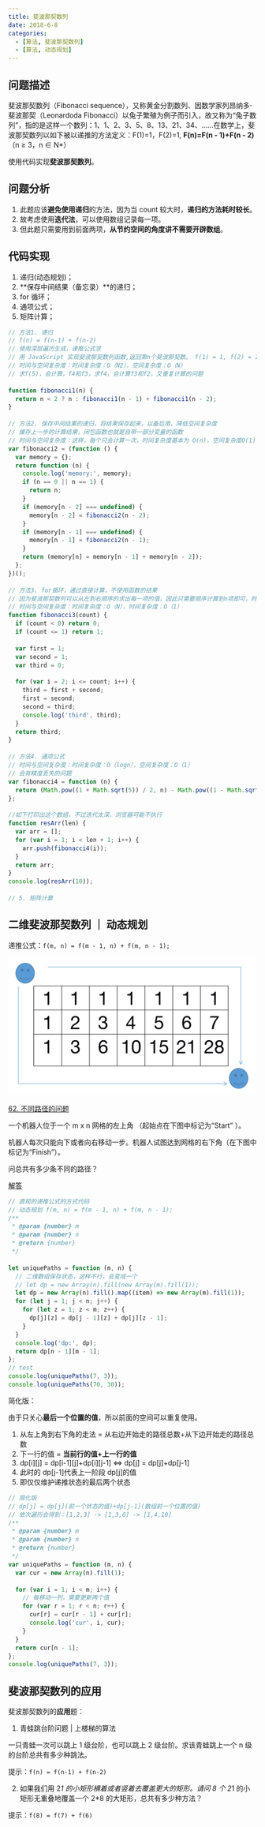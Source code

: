 ```yaml
---
title: 斐波那契数列
date: 2018-6-8
categories:
  - [算法, 斐波那契数列]
  - [算法, 动态规划]
---
```


## 问题描述

斐波那契数列（Fibonacci sequence），又称黄金分割数列、因数学家列昂纳多·斐波那契（Leonardoda Fibonacci）以兔子繁殖为例子而引入，故又称为“兔子数列”，指的是这样一个数列：1、1、2、3、5、8、13、21、34、……在数学上，斐波那契数列以如下被以递推的方法定义：F(1)=1，F(2)=1, **F(n)=F(n - 1)+F(n - 2)**（n ≥ 3，n ∈ N\*）

使用代码实现**斐波那契数列**。

## 问题分析

1. 此题应该**避免使用递归**的方法，因为当 count 较大时，**递归的方法耗时较长**。
2. 故考虑使用**迭代法**，可以使用数组记录每一项。
3. 但此题只需要用到前面两项，**从节约空间的角度讲不需要开辟数组**。

## 代码实现

1. 递归(动态规划)；
2. **保存中间结果（备忘录）**的递归；
3. for 循环；
4. 通项公式；
5. 矩阵计算；

```js
// 方法1. 递归
// f(n) = f(n-1) + f(n-2)
// 使用深层遍历生成，递推公式求
// 用 JavaScript 实现斐波那契数列函数,返回第n个斐波那契数。 f(1) = 1, f(2) = 1 等
// 时间与空间复杂度：时间复杂度：O（N2），空间复杂度：O（N）
// 求f(5)，会计算，f4和f3，求f4，会计算f3和f2，又重复计算的问题

function fibonacci1(n) {
  return n < 2 ? n : fibonacci1(n - 1) + fibonacci1(n - 2);
}

// 方法2. 保存中间结果的递归，将结果保存起来，以备后用，降低空间复杂度
// 缓存上一步的计算结果，闭包函数也就是自带一部分变量的函数
// 时间与空间复杂度：这样，每个只会计算一次，时间复杂度基本为 O(n)，空间复杂度O(1)
var fibonacci2 = (function () {
  var memory = {};
  return function (n) {
    console.log('memory:', memory);
    if (n == 0 || n == 1) {
      return n;
    }
    if (memory[n - 2] === undefined) {
      memory[n - 2] = fibonacci2(n - 2);
    }
    if (memory[n - 1] === undefined) {
      memory[n - 1] = fibonacci2(n - 1);
    }
    return (memory[n] = memory[n - 1] + memory[n - 2]);
  };
})();

// 方法3. for循环，通过直接计算，不使用函数的结果
// 因为斐波那契数列可以从左到右顺序的求出每一项的值，因此只需要顺序计算到n项即可，时间复杂度为O(n)的，我们可以把它看成在单链表的最后插入一个右最后一个和倒数第二个指针指向的值来决定的。
// 时间与空间复杂度：时间复杂度：O（N），时间复杂度：O（1）
function fibonacci3(count) {
  if (count < 0) return 0;
  if (count <= 1) return 1;

  var first = 1;
  var second = 1;
  var third = 0;

  for (var i = 2; i <= count; i++) {
    third = first + second;
    first = second;
    second = third;
    console.log('third', third);
  }
  return third;
}

// 方法4. 通项公式
// 时间与空间复杂度：时间复杂度：O（logn），空间复杂度：O（1）
// 会有精度丢失的问题
var fibonacci4 = function (n) {
  return (Math.pow((1 + Math.sqrt(5)) / 2, n) - Math.pow((1 - Math.sqrt(5)) / 2, n)) / Math.sqrt(5);
};

//如下打印出这个数组，不过迭代太深，浏览器可能不执行
function resArr(len) {
  var arr = [];
  for (var i = 1; i < len + 1; i++) {
    arr.push(fibonacci4(i));
  }
  return arr;
}
console.log(resArr(10));

// 5. 矩阵计算
```

## 二维斐波那契数列 ｜ 动态规划

递推公式：`f(m, n) = f(m - 1, n) + f(m, n - 1);`

![二维斐波那契数列](../imgs/二维斐波那契数列.png)

[62. 不同路径的问题](https://leetcode-cn.com/problems/unique-paths/)

一个机器人位于一个 m x n 网格的左上角 （起始点在下图中标记为“Start” ）。

机器人每次只能向下或者向右移动一步。机器人试图达到网格的右下角（在下图中标记为“Finish”）。

问总共有多少条不同的路径？

[解答](https://leetcode-cn.com/problems/unique-paths/solution/62-bu-tong-lu-jing-by-alexer-660/)

```js
// 直观的递推公式的方式代码
// 动态规划 f(m, n) = f(m - 1, n) + f(m, n - 1);
/**
 * @param {number} m
 * @param {number} n
 * @return {number}
 */

let uniquePaths = function (m, n) {
  // 二维数组保存状态，这样不行，会变成一个
  // let dp = new Array(n).fill(new Array(m).fill(1));
  let dp = new Array(n).fill().map((item) => new Array(m).fill(1));
  for (let j = 1; j < n; j++) {
    for (let z = 1; z < m; z++) {
      dp[j][z] = dp[j - 1][z] + dp[j][z - 1];
    }
  }
  console.log('dp:', dp);
  return dp[n - 1][m - 1];
};
// test
console.log(uniquePaths(7, 3));
console.log(uniquePaths(70, 30));
```

简化版：

由于只关心**最后一个位置的值**，所以前面的空间可以重复使用。

1. 从左上角到右下角的走法 = 从右边开始走的路径总数+从下边开始走的路径总数
2. 下一行的值 = **当前行的值+上一行的值**
3. dp[i][j] = dp[i-1][j]+dp[i][j-1] <=> dp[j] = dp[j]+dp[j-1]
4. 此时的 dp[j-1]代表上一阶段 dp[j]的值
5. 即仅仅维护递推状态的最后两个状态

```js
// 简化版
// dp[j] = dp[j](前一个状态的值)+dp[j-1](数组前一个位置的值)
// 依次遍历会得到：[1,2,3] -> [1,3,6] -> [1,4,10]
/**
 * @param {number} m
 * @param {number} n
 * @return {number}
 */
var uniquePaths = function (m, n) {
  var cur = new Array(n).fill(1);

  for (var i = 1; i < m; i++) {
    // 每移动一列，需要更新两个值
    for (var r = 1; r < n; r++) {
      cur[r] = cur[r - 1] + cur[r];
      console.log('cur', i, cur);
    }
  }
  return cur[n - 1];
};
console.log(uniquePaths(7, 3));
```

## 斐波那契数列的应用

斐波那契数列的**应用**题：

1. 青蛙跳台阶问题 | 上楼梯的算法

一只青蛙一次可以跳上 1 级台阶，也可以跳上 2 级台阶。求该青蛙跳上一个 n 级的台阶总共有多少种跳法。

提示：`f(n) = f(n-1) + f(n-2)`

2. 如果我们用 2*1 的小矩形横着或者竖着去覆盖更大的矩形。请问 8 个 2*1 的小矩形无重叠地覆盖一个 2\*8 的大矩形，总共有多少种方法？

提示：`f(8) = f(7) + f(6)`
